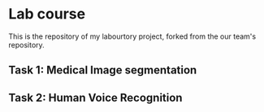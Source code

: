 # Lab course
This is the repository of my labourtory project, forked from the our team's repository.

## Task 1: Medical Image segmentation 
## Task 2: Human Voice Recognition
